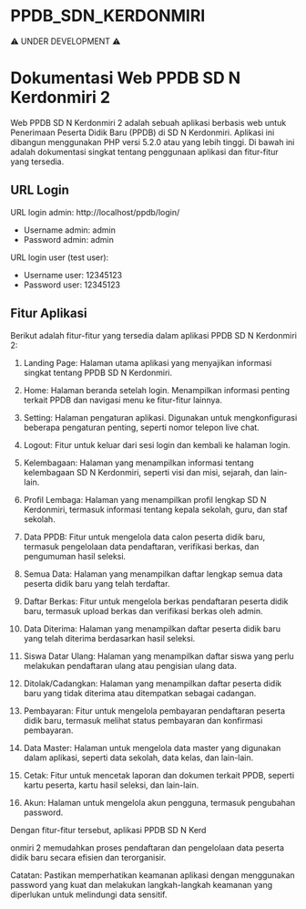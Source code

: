 # PPDB_SDN_KERDONMIRI
⚠️ UNDER DEVELOPMENT ⚠️



Dokumentasi Web PPDB SD N Kerdonmiri 2
=======================================

Web PPDB SD N Kerdonmiri 2 adalah sebuah aplikasi berbasis web untuk Penerimaan Peserta Didik Baru (PPDB) di SD N Kerdonmiri. Aplikasi ini dibangun menggunakan PHP versi 5.2.0 atau yang lebih tinggi. Di bawah ini adalah dokumentasi singkat tentang penggunaan aplikasi dan fitur-fitur yang tersedia.

URL Login
---------
URL login admin: http://localhost/ppdb/login/
- Username admin: admin
- Password admin: admin

URL login user (test user):
- Username user: 12345123
- Password user: 12345123

Fitur Aplikasi
--------------
Berikut adalah fitur-fitur yang tersedia dalam aplikasi PPDB SD N Kerdonmiri 2:

1. Landing Page: Halaman utama aplikasi yang menyajikan informasi singkat tentang PPDB SD N Kerdonmiri.

2. Home: Halaman beranda setelah login. Menampilkan informasi penting terkait PPDB dan navigasi menu ke fitur-fitur lainnya.

3. Setting: Halaman pengaturan aplikasi. Digunakan untuk mengkonfigurasi beberapa pengaturan penting, seperti nomor telepon live chat.

4. Logout: Fitur untuk keluar dari sesi login dan kembali ke halaman login.

5. Kelembagaan: Halaman yang menampilkan informasi tentang kelembagaan SD N Kerdonmiri, seperti visi dan misi, sejarah, dan lain-lain.

6. Profil Lembaga: Halaman yang menampilkan profil lengkap SD N Kerdonmiri, termasuk informasi tentang kepala sekolah, guru, dan staf sekolah.

7. Data PPDB: Fitur untuk mengelola data calon peserta didik baru, termasuk pengelolaan data pendaftaran, verifikasi berkas, dan pengumuman hasil seleksi.

8. Semua Data: Halaman yang menampilkan daftar lengkap semua data peserta didik baru yang telah terdaftar.

9. Daftar Berkas: Fitur untuk mengelola berkas pendaftaran peserta didik baru, termasuk upload berkas dan verifikasi berkas oleh admin.

10. Data Diterima: Halaman yang menampilkan daftar peserta didik baru yang telah diterima berdasarkan hasil seleksi.

11. Siswa Datar Ulang: Halaman yang menampilkan daftar siswa yang perlu melakukan pendaftaran ulang atau pengisian ulang data.

12. Ditolak/Cadangkan: Halaman yang menampilkan daftar peserta didik baru yang tidak diterima atau ditempatkan sebagai cadangan.

13. Pembayaran: Fitur untuk mengelola pembayaran pendaftaran peserta didik baru, termasuk melihat status pembayaran dan konfirmasi pembayaran.

14. Data Master: Halaman untuk mengelola data master yang digunakan dalam aplikasi, seperti data sekolah, data kelas, dan lain-lain.

15. Cetak: Fitur untuk mencetak laporan dan dokumen terkait PPDB, seperti kartu peserta, kartu hasil seleksi, dan lain-lain.

16. Akun: Halaman untuk mengelola akun pengguna, termasuk pengubahan password.

Dengan fitur-fitur tersebut, aplikasi PPDB SD N Kerd

onmiri 2 memudahkan proses pendaftaran dan pengelolaan data peserta didik baru secara efisien dan terorganisir.

Catatan: Pastikan memperhatikan keamanan aplikasi dengan menggunakan password yang kuat dan melakukan langkah-langkah keamanan yang diperlukan untuk melindungi data sensitif.
